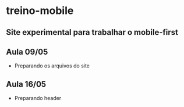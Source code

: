 # treino-mobile
Site experimental para trabalhar o mobile-first
---
## Aula 09/05

* Preparando os arquivos do site

## Aula 16/05

* Preparando header
